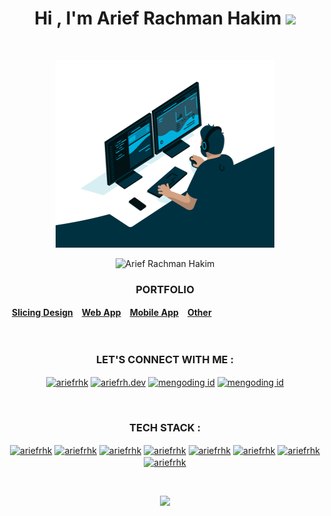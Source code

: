<h1 align="center">Hi , I'm Arief Rachman Hakim <img src="https://media.giphy.com/media/hvRJCLFzcasrR4ia7z/giphy.gif" width="35"></h1>
<br>
<p align="center"><img src='https://github.com/ariefhk/Resource-for-Dev/blob/main/Profile/code.gif' alt='github' height='300' width='350' ></p>
<p align="center"> <img src="https://komarev.com/ghpvc/?username=ariefhk&label=Profile%20views&color=0e75b6&style=flat" alt="Arief Rachman Hakim" /> </p>
<h3 align="center">PORTFOLIO</h3>
    <table align="center">
      <thead>
        <tr>
          <td align="left">
            <strong
              ><a
                href="https://github.com/ariefhk/arx-porto-slicing-web/blob/main/README.md"
                >Slicing Design</a
              ></strong
            >
          </td>
          <td align="left">
            <strong
              ><a
                href="https://github.com/ariefhk/arx-porto-web-app/blob/main/README.md"
                >Web App</a
              ></strong
            >
          </td>
          <td align="left">
            <strong
              ><a
                href="https://github.com/ariefhk/arx-porto-mobile-app/blob/main/README.md"
                >Mobile App</a
              ></strong
            >
          </td>
          <td align="left">
            <strong
              ><a
                href="https://github.com/ariefhk/arx-porto-ml-dl/blob/main/README.md"
                >Other</a
              ></strong
            >
          </td>
        </tr>
      </thead>
    </table>
<br> 
<h3 align="center">LET'S CONNECT WITH ME :</h3>
<p align="center">
<a href="https://linkedin.com/in/ariefrhk" target="blank"><img align="center" src="https://img.shields.io/badge/LinkedIn-0A66C2?style=for-the-badge&logo=LinkedIn&logoColor=#0A66C2" alt="ariefrhk" /></a>
<a href="https://instagram.com/ariefrh.showcase" target="blank" ><img align="center" src="https://img.shields.io/badge/Instagram-E4405F?style=for-the-badge&logo=Instagram&logoColor=white" alt="ariefrh.dev"/></a>
<a href="https://www.youtube.com/channel/UCvslj42lCyg17lnFbEzwfSw" target="blank" ><img align="center" src="https://img.shields.io/badge/Youtube-FF0000?style=for-the-badge&logo=Youtube&logoColor=white" alt="mengoding id" /></a>
<a href="https://replit.com/@ariefhk" target="blank" ><img align="center" src="https://img.shields.io/badge/Replit-225763?style=for-the-badge&logo=Replit&logoColor=E34F26" alt="mengoding id" /></a>
</p>
<br>
<h3 align="center">TECH STACK :</h3>
<p align="center">
<a href="https://tailwindcss.com/docs/installation" target="_blank"><img align="center" src="https://img.shields.io/badge/TailwindCSS-06b6d4?style=for-the-badge&logo=TailwindCSS&logoColor=white" alt="ariefrhk"  /></a>
<a href="https://javascript.info" target="_blank"><img align="center" src="https://img.shields.io/badge/JavaScript-F7DF1E?style=for-the-badge&logo=JavaScript&logoColor=black" alt="ariefrhk"  /></a>
<a href="https://www.typescriptlang.org/docs" target="_blank"><img align="center" src="https://img.shields.io/badge/TypeScript-3178C6?style=for-the-badge&logo=TypeScript&logoColor=white" alt="ariefrhk"  /></a>
<a href="https://react.dev/reference/react" target="_blank"><img align="center" src="https://img.shields.io/badge/React-61DAFB?style=for-the-badge&logo=React&logoColor=black" alt="ariefrhk"  /></a>
<a href="https://reactnative.dev/docs/next/intro-react-native-components" target="_blank"><img align="center" src="https://img.shields.io/badge/React Native-61DAFB?style=for-the-badge&logo=React&logoColor=black" alt="ariefrhk"  /></a>
<a href="https://nodejs.org/en/docs" target="_blank"><img align="center" src="https://img.shields.io/badge/NODEJS-339933?style=for-the-badge&logo=Node.js&logoColor=white" alt="ariefrhk"  /></a>
<a href="https://www.postgresql.org/docs" target="_blank"><img align="center" src="https://img.shields.io/badge/PostgreSQL-4169E1?style=for-the-badge&logo=PostgreSQL&logoColor=white" alt="ariefrhk"  /></a>
<a href="https://www.mongodb.com/docs/manual/tutorial/getting-started" target="_blank"><img align="center" src="https://img.shields.io/badge/MongoDB-47A248?style=for-the-badge&logo=MongoDB&logoColor=white" alt="ariefrhk"  /></a>
</p>

<br>
<p align="center"><img height="200em" src="https://github-readme-stats.vercel.app/api/top-langs/?username=ariefhk&layout=compact&theme=github_dark"></p>
<br/>
<!--  <h3 align="center">REPOSITORY FOR DEVELOPMENT TOOLS</h3>
  <table align="center">
      <thead>
        <tr>
          <td align="left">
            <strong
              ><a
                href="https://github.com/ariefhk/arx-porto-slicing-web/blob/main/README.md"
                >Slicing Design</a
              ></strong
            >
          </td>
          <td align="left">
            <strong
              ><a
                href="https://github.com/ariefhk/arx-porto-web-app/blob/main/README.md"
                >Web App</a
              ></strong
            >
          </td>
          <td align="left">
            <strong
              ><a
                href="https://github.com/ariefhk/arx-porto-mobile-app/blob/main/README.md"
                >Mobile App</a
              ></strong
            >
          </td>
          <td align="left">
            <strong
              ><a
                href="https://github.com/ariefhk/arx-porto-ml-dl/blob/main/README.md"
                >Other</a
              ></strong
            >
          </td>
        </tr>
      </thead>
    </table> -->
<!--   <table align="center">
      <thead>
        <tr>
          <th align="left">No</th>
          <th align="center">Learning</th>
          <th align="center">Dev Tools</th>
        </tr>
      </thead>
      <tbody>
        <tr>
          <td align="left">1.</td>
          <td align="left">
            <strong
              ><a
                href="https://github.com/ariefhk/porto-slicing-design/blob/main/README.md"
                >Language</a
              ></strong
            >
          </td>
          <td align="left">
            <strong
              ><a
                href="https://github.com/ariefhk/dev-free-apis/blob/main/README.md"
                >Deployment</a
              ></strong
            >
          </td>
        </tr>
        <tr>
          <td align="left">2.</td>
          <td align="left">
            <strong
              ><a
                href="https://github.com/ariefhk/porto-web-app/blob/main/README.md"
                >Web</a
              ></strong
            >
          </td>
          <td align="left">
            <strong
              ><a
                href="https://github.com/ariefhk/learn-web/blob/main/README.md"
                >Boilerplate</a
              ></strong
            >
          </td>
        </tr>
        <tr>
          <td align="left">3.</td>
          <td align="left">
            <strong
              ><a
                href="https://github.com/ariefhk/porto-mobile-app/blob/main/README.md"
                >Mobile</a
              ></strong
            >
          </td>
          <td align="left">
            <strong
              ><a
                href="https://github.com/ariefhk/learn-mobile/blob/main/README.md"
                >API</a
              ></strong
            >
          </td>
        </tr>
        <tr>
          <td align="left">4.</td>
          <td align="left">
            <strong
              ><a
                href="https://github.com/ariefhk/porto-other/blob/main/README.md"
                >ML/DL</a
              ></strong
            >
          </td>
          <td align="left">
            <strong
              ><a
                href="https://github.com/ariefhk/learn-ml-dl/blob/main/README.md"
                >Free Assets</a
              ></strong
            >
          </td>
        </tr>
      </tbody>
    </table> -->
